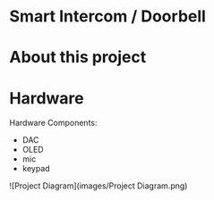# __Smart Intercom / Doorbell__
# __About this project__

# Hardware
Hardware Components:
- DAC
- OLED
- mic
- keypad


![Project Diagram](images/Project Diagram.png)
